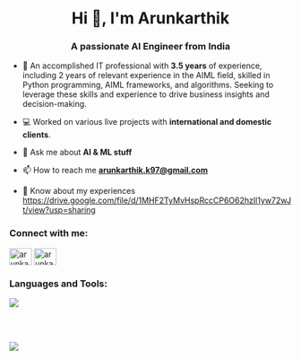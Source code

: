 <h1 align="center">Hi 👋, I'm Arunkarthik</h1>
<h3 align="center">A passionate AI Engineer from India</h3>

- 🔭 An accomplished IT professional with **3.5 years** of experience, including 2 years of relevant experience in the AIML field, skilled in Python programming, AIML frameworks, and algorithms. Seeking to leverage these skills and experience to drive business insights and decision-making.

- 💻 Worked on various live projects with **international and domestic clients**.

- 💬 Ask me about **AI & ML stuff**

- 📫 How to reach me **arunkarthik.k97@gmail.com**

- 📄 Know about my experiences https://drive.google.com/file/d/1MHF2TyMvHspRccCP6O62hzIl1yw72wJt/view?usp=sharing

<h3 align="left">Connect with me:</h3>
<p align="left">
<a href="https://linkedin.com/in/arunkarthik-k" target="blank"><img align="center" src="https://raw.githubusercontent.com/rahuldkjain/github-profile-readme-generator/master/src/images/icons/Social/linked-in-alt.svg" alt="arunkarthik-k" height="30" width="40" /></a>
<a href="https://kaggle.com/arunkarthik23" target="blank"><img align="center" src="https://raw.githubusercontent.com/rahuldkjain/github-profile-readme-generator/master/src/images/icons/Social/kaggle.svg" alt="arunkarthik23" height="30" width="40" /></a>
</p>

<h3 align="left">Languages and Tools:</h3>
<a href="https://skillicons.dev">
    <img src="https://skillicons.dev/icons?i=py,sklearn,opencv,tensorflow,pytorch,django,pycharm,java,spring,idea,mysql,postgres,mongodb,git,github,gitlab,gcp,postman&perline=9" />
  </a>
  
<br><br>

<img src = "https://github-readme-stats.vercel.app/api?username=Arunkarthik-K&&show_icons=true&title_color=ffffff&icon_color=bb2acf&text_color=daf7dc&bg_color=151515">
